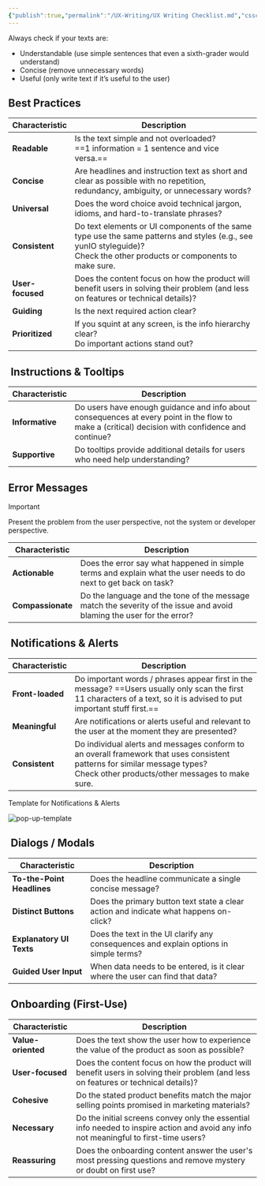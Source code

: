 ```yaml
---
{"publish":true,"permalink":"/UX-Writing/UX Writing Checklist.md","cssclasses":""}
---
```


Always check if your texts are:

- Understandable (use simple sentences that even a sixth-grader would understand)
- Concise (remove unnecessary words)
- Useful (only write text if it’s useful to the user)

## Best Practices

|Characteristic|Description|
|---|---|
|**Readable**|Is the text simple and not overloaded?  <br>==1 information = 1 sentence and vice versa.==|
|**Concise**|Are headlines and instruction text as short and clear as possible with no repetition, redundancy, ambiguity, or unnecessary words?|
|**Universal**|Does the word choice avoid technical jargon, idioms, and hard-to-translate phrases?|
|**Consistent**|Do text elements or UI components of the same type use the same patterns and styles (e.g., see yunIO styleguide)?  <br>Check the other products or components to make sure.|
|**User-focused**|Does the content focus on how the product will benefit users in solving their problem (and less on features or technical details)?|
|**Guiding**|Is the next required action clear?|
|**Prioritized**|If you squint at any screen, is the info hierarchy clear?  <br>Do important actions stand out?|

##  Instructions & Tooltips

|Characteristic|Description|
|---|---|
|**Informative**|Do users have enough guidance and info about consequences at every point in the flow to make a (critical) decision with confidence and continue?|
|**Supportive**|Do tooltips provide additional details for users who need help understanding?|

## Error Messages

> [!important] 
> Present the problem  from the user perspective, not the system or developer perspective.

| Characteristic    | Description                                                                                                           |
| ----------------- | --------------------------------------------------------------------------------------------------------------------- |
| **Actionable**    | Does the error say what happened in simple terms and explain what the user needs to do next to get back on task?      |
| **Compassionate** | Do the language and the tone of the message match the severity of the issue and avoid blaming the user for the error? |

##  Notifications & Alerts

|Characteristic|Description|
|---|---|
|**Front-loaded**|Do important words / phrases appear first in the message? ==Users usually only scan the first 11 characters of a text, so it is advised to put important stuff first.==|
|**Meaningful**|Are notifications or alerts useful and relevant to the user at the moment they are presented?|
|**Consistent**|Do individual alerts and messages conform to an overall framework that uses consistent patterns for similar message types?  <br>Check other products/other messages to make sure.|

Template for Notifications & Alerts

![pop-up-template](https://helpcenter.theobald-software.com/assets/images/ui-style-guide/pop-up-template.png)

##  Dialogs / Modals

|Characteristic|Description|
|---|---|
|**To-the-Point Headlines**|Does the headline communicate a single concise message?|
|**Distinct Buttons**|Does the primary button text state a clear action and indicate what happens on-click?|
|**Explanatory UI Texts**|Does the text in the UI clarify any consequences and explain options in simple terms?|
|**Guided User Input**|When data needs to be entered, is it clear where the user can find that data?|

##  Onboarding (First-Use)

|Characteristic|Description|
|---|---|
|**Value-oriented**|Does the text show the user how to experience the value of the product as soon as possible?|
|**User-focused**|Does the content focus on how the product will benefit users in solving their problem (and less on features or technical details)?|
|**Cohesive**|Do the stated product benefits match the major selling points promised in marketing materials?|
|**Necessary**|Do the initial screens convey only the essential info needed to inspire action and avoid any info not meaningful to first-time users?|
|**Reassuring**|Does the onboarding content answer the user's most pressing questions and remove mystery or doubt on first use?|